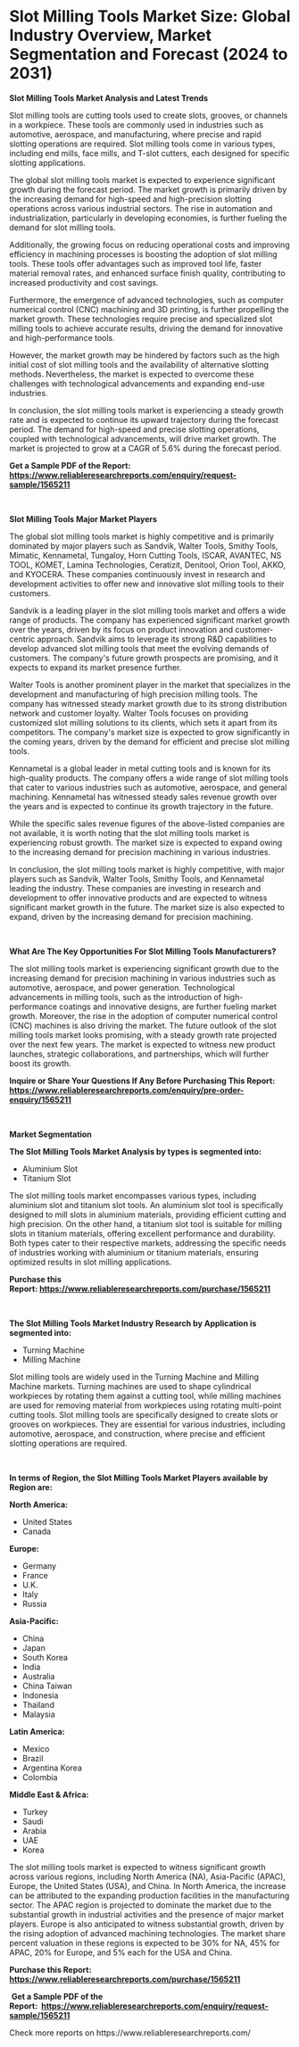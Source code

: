 <p><h1>Slot Milling Tools Market Size: Global Industry Overview, Market Segmentation and Forecast (2024 to 2031)</h1></p><p><strong>Slot Milling Tools Market Analysis and Latest Trends</strong></p>
<p><p>Slot milling tools are cutting tools used to create slots, grooves, or channels in a workpiece. These tools are commonly used in industries such as automotive, aerospace, and manufacturing, where precise and rapid slotting operations are required. Slot milling tools come in various types, including end mills, face mills, and T-slot cutters, each designed for specific slotting applications.</p><p>The global slot milling tools market is expected to experience significant growth during the forecast period. The market growth is primarily driven by the increasing demand for high-speed and high-precision slotting operations across various industrial sectors. The rise in automation and industrialization, particularly in developing economies, is further fueling the demand for slot milling tools.</p><p>Additionally, the growing focus on reducing operational costs and improving efficiency in machining processes is boosting the adoption of slot milling tools. These tools offer advantages such as improved tool life, faster material removal rates, and enhanced surface finish quality, contributing to increased productivity and cost savings.</p><p>Furthermore, the emergence of advanced technologies, such as computer numerical control (CNC) machining and 3D printing, is further propelling the market growth. These technologies require precise and specialized slot milling tools to achieve accurate results, driving the demand for innovative and high-performance tools.</p><p>However, the market growth may be hindered by factors such as the high initial cost of slot milling tools and the availability of alternative slotting methods. Nevertheless, the market is expected to overcome these challenges with technological advancements and expanding end-use industries.</p><p>In conclusion, the slot milling tools market is experiencing a steady growth rate and is expected to continue its upward trajectory during the forecast period. The demand for high-speed and precise slotting operations, coupled with technological advancements, will drive market growth. The market is projected to grow at a CAGR of 5.6% during the forecast period.</p></p>
<p><strong>Get a Sample PDF of the Report:&nbsp; <a href="https://www.reliableresearchreports.com/enquiry/request-sample/1565211">https://www.reliableresearchreports.com/enquiry/request-sample/1565211</a></strong></p>
<p>&nbsp;</p>
<p><strong>Slot Milling Tools Major Market Players</strong></p>
<p><p>The global slot milling tools market is highly competitive and is primarily dominated by major players such as Sandvik, Walter Tools, Smithy Tools, Mimatic, Kennametal, Tungaloy, Horn Cutting Tools, ISCAR, AVANTEC, NS TOOL, KOMET, Lamina Technologies, Ceratizit, Denitool, Orion Tool, AKKO, and KYOCERA. These companies continuously invest in research and development activities to offer new and innovative slot milling tools to their customers.</p><p>Sandvik is a leading player in the slot milling tools market and offers a wide range of products. The company has experienced significant market growth over the years, driven by its focus on product innovation and customer-centric approach. Sandvik aims to leverage its strong R&D capabilities to develop advanced slot milling tools that meet the evolving demands of customers. The company's future growth prospects are promising, and it expects to expand its market presence further.</p><p>Walter Tools is another prominent player in the market that specializes in the development and manufacturing of high precision milling tools. The company has witnessed steady market growth due to its strong distribution network and customer loyalty. Walter Tools focuses on providing customized slot milling solutions to its clients, which sets it apart from its competitors. The company's market size is expected to grow significantly in the coming years, driven by the demand for efficient and precise slot milling tools.</p><p>Kennametal is a global leader in metal cutting tools and is known for its high-quality products. The company offers a wide range of slot milling tools that cater to various industries such as automotive, aerospace, and general machining. Kennametal has witnessed steady sales revenue growth over the years and is expected to continue its growth trajectory in the future.</p><p>While the specific sales revenue figures of the above-listed companies are not available, it is worth noting that the slot milling tools market is experiencing robust growth. The market size is expected to expand owing to the increasing demand for precision machining in various industries.</p><p>In conclusion, the slot milling tools market is highly competitive, with major players such as Sandvik, Walter Tools, Smithy Tools, and Kennametal leading the industry. These companies are investing in research and development to offer innovative products and are expected to witness significant market growth in the future. The market size is also expected to expand, driven by the increasing demand for precision machining.</p></p>
<p>&nbsp;</p>
<p><strong>What Are The Key Opportunities For Slot Milling Tools Manufacturers?</strong></p>
<p><p>The slot milling tools market is experiencing significant growth due to the increasing demand for precision machining in various industries such as automotive, aerospace, and power generation. Technological advancements in milling tools, such as the introduction of high-performance coatings and innovative designs, are further fueling market growth. Moreover, the rise in the adoption of computer numerical control (CNC) machines is also driving the market. The future outlook of the slot milling tools market looks promising, with a steady growth rate projected over the next few years. The market is expected to witness new product launches, strategic collaborations, and partnerships, which will further boost its growth.</p></p>
<p><strong>Inquire or Share Your Questions If Any Before Purchasing This Report: <a href="https://www.reliableresearchreports.com/enquiry/pre-order-enquiry/1565211">https://www.reliableresearchreports.com/enquiry/pre-order-enquiry/1565211</a></strong></p>
<p>&nbsp;</p>
<p><strong>Market Segmentation</strong></p>
<p><strong>The Slot Milling Tools Market Analysis by types is segmented into:</strong></p>
<p><ul><li>Aluminium Slot</li><li>Titanium Slot</li></ul></p>
<p><p>The slot milling tools market encompasses various types, including aluminium slot and titanium slot tools. An aluminium slot tool is specifically designed to mill slots in aluminium materials, providing efficient cutting and high precision. On the other hand, a titanium slot tool is suitable for milling slots in titanium materials, offering excellent performance and durability. Both types cater to their respective markets, addressing the specific needs of industries working with aluminium or titanium materials, ensuring optimized results in slot milling applications.</p></p>
<p><strong>Purchase this Report:&nbsp;<a href="https://www.reliableresearchreports.com/purchase/1565211">https://www.reliableresearchreports.com/purchase/1565211</a></strong></p>
<p>&nbsp;</p>
<p><strong>The Slot Milling Tools Market Industry Research by Application is segmented into:</strong></p>
<p><ul><li>Turning Machine</li><li>Milling Machine</li></ul></p>
<p><p>Slot milling tools are widely used in the Turning Machine and Milling Machine markets. Turning machines are used to shape cylindrical workpieces by rotating them against a cutting tool, while milling machines are used for removing material from workpieces using rotating multi-point cutting tools. Slot milling tools are specifically designed to create slots or grooves on workpieces. They are essential for various industries, including automotive, aerospace, and construction, where precise and efficient slotting operations are required.</p></p>
<p>&nbsp;</p>
<p><strong>In terms of Region, the Slot Milling Tools Market Players available by Region are:</strong></p>
<p>
    <p> <strong> North America: </strong>
        <ul>
            <li>United States</li>
            <li>Canada</li>
        </ul>
        </p> 
    <p> <strong> Europe: </strong>
        <ul>
            <li>Germany</li>
            <li>France</li>
            <li>U.K.</li>
            <li>Italy</li>
            <li>Russia</li>
        </ul>
        </p> 
    <p> <strong> Asia-Pacific: </strong>
        <ul>
            <li>China</li>
            <li>Japan</li>
            <li>South Korea</li>
            <li>India</li>
            <li>Australia</li>
            <li>China Taiwan</li>
            <li>Indonesia</li>
            <li>Thailand</li>
            <li>Malaysia</li>
        </ul>
        </p> 
    <p> <strong> Latin America: </strong>
        <ul>
            <li>Mexico</li>
            <li>Brazil</li>
            <li>Argentina Korea</li>
            <li>Colombia</li>
        </ul>
        </p> 
    <p> <strong> Middle East & Africa: </strong>
        <ul>
            <li>Turkey</li>
            <li>Saudi</li>
            <li>Arabia</li>
            <li>UAE</li>
            <li>Korea</li>
        </ul>
    </p>
    </p>
<p><p>The slot milling tools market is expected to witness significant growth across various regions, including North America (NA), Asia-Pacific (APAC), Europe, the United States (USA), and China. In North America, the increase can be attributed to the expanding production facilities in the manufacturing sector. The APAC region is projected to dominate the market due to the substantial growth in industrial activities and the presence of major market players. Europe is also anticipated to witness substantial growth, driven by the rising adoption of advanced machining technologies. The market share percent valuation in these regions is expected to be 30% for NA, 45% for APAC, 20% for Europe, and 5% each for the USA and China.</p></p>
<p><strong>Purchase this Report: <a href="https://www.reliableresearchreports.com/purchase/1565211">https://www.reliableresearchreports.com/purchase/1565211</a></strong></p>
<p>&nbsp;<strong>Get a Sample PDF of the Report:&nbsp;&nbsp;<a href="https://www.reliableresearchreports.com/enquiry/request-sample/1565211">https://www.reliableresearchreports.com/enquiry/request-sample/1565211</a></strong></p>
<p><strong></strong></p>
<p>Check more reports on https://www.reliableresearchreports.com/</p>